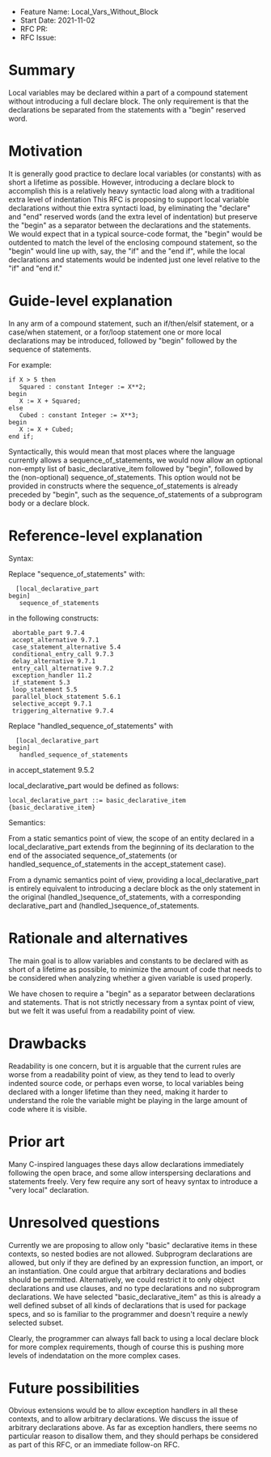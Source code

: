 - Feature Name: Local_Vars_Without_Block
- Start Date: 2021-11-02
- RFC PR:
- RFC Issue:

Summary
=======

Local variables may be declared within a part of a compound statement without introducing a full declare block.
The only requirement is that the declarations be separated from the statements with a "begin" reserved word.

Motivation
==========

It is generally good practice to declare local variables (or constants) with as short a lifetime as possible.
However, introducing a declare block to accomplish this is a relatively heavy syntactic load along with a traditional extra level of indentation
This RFC is proposing to support local variable declarations without thie extra syntacti load, by eliminating the "declare" and "end" reserved words
(and the extra level of indentation) but preserve the
"begin" as a separator between the declarations and the statements.  We would expect that in a typical
source-code format, the "begin" would be outdented to match the level of the enclosing compound statement,
so the "begin" would line up with, say, the "if" and the "end if", while the local declarations and statements
would be indented just one level relative to the "if" and "end if."

Guide-level explanation
=======================

In any arm of a compound statement, such an if/then/elsif statement, or a case/when statement, or a for/loop statement
one or more local declarations may be introduced, followed by "begin" followed by the sequence of statements.

For example:

    if X > 5 then
       Squared : constant Integer := X**2;
    begin
       X := X + Squared;
    else
       Cubed : constant Integer := X**3;
    begin
       X := X + Cubed;
    end if;
       
Syntactically, this would mean that most places where the language currently allows a sequence_of_statements,
we would now allow an optional non-empty list of basic_declarative_item followed by "begin", followed by the
(non-optional) sequence_of_statements.  This option would not be provided in constructs where the sequence_of_statements
is already preceded by "begin", such as the sequence_of_statements of a subprogram body or a declare block.

Reference-level explanation
===========================

Syntax:

Replace "sequence_of_statements" with:

      [local_declarative_part
    begin]
       sequence_of_statements
      
in the following constructs:

     abortable_part 9.7.4
     accept_alternative 9.7.1
     case_statement_alternative 5.4
     conditional_entry_call 9.7.3
     delay_alternative 9.7.1
     entry_call_alternative 9.7.2
     exception_handler 11.2
     if_statement 5.3
     loop_statement 5.5
     parallel_block_statement 5.6.1
     selective_accept 9.7.1
     triggering_alternative 9.7.4

Replace "handled_sequence_of_statements" with

      [local_declarative_part
    begin]
       handled_sequence_of_statements
       
in accept_statement 9.5.2

local_declarative_part would be defined as follows:

    local_declarative_part ::= basic_declarative_item {basic_declarative_item}

Semantics:

From a static semantics point of view, the scope of an entity declared in a local_declarative_part
extends from the beginning of its declaration to the end of the associated sequence_of_statements
(or handled_sequence_of_statements in the accept_statement case).

From a dynamic semantics point of view, providing a local_declarative_part is entirely equivalent to introducing a
declare block as the only statement in the original (handled_)sequence_of_statements,
with a corresponding declarative_part and (handled_)sequence_of_statements.

Rationale and alternatives
==========================

The main goal is to allow variables and constants to be declared with as short of a lifetime
as possible, to minimize the amount of code that needs to be considered when analyzing whether
a given variable is used properly.

We have chosen to require a "begin" as a separator between declarations and statements.
That is not strictly necessary from a syntax point of view, but we felt it was useful from
a readability point of view.

Drawbacks
=========

Readability is one concern, but it is arguable that the current rules are worse from a readability
point of view, as they tend to lead to overly
indented source code, or perhaps even worse, to local variables being declared with a longer
lifetime than they need, making it harder to understand the role the variable might be playing
in the large amount of code where it is visible.

Prior art
=========

Many C-inspired languages these days allow declarations immediately following the open
brace, and some allow interspersing declarations and statements freely.  Very few require
any sort of heavy syntax to introduce a "very local" declaration.

Unresolved questions
====================

Currently we are proposing to allow only "basic" declarative
items in these contexts, so nested bodies are not allowed.  Subprogram declarations are allowed, but
only if they are defined by an expression function, an import, or an instantiation.
One could argue that arbitrary
declarations and bodies should be permitted.
Alternatively, we could restrict it to only object declarations and use clauses, and no type declarations
and no subprogram declarations.
We have selected "basic_declarative_item" as this is already a well defined subset of all kinds of
declarations that is used for package specs, and so is familiar to the programmer and doesn't require
a newly selected subset.

Clearly, the programmer can always fall back to using a local declare block for more complex requirements,
though of course this is pushing more levels of indendatation on the more complex cases.

Future possibilities
====================

Obvious extensions would be to allow exception handlers in all these contexts, and to allow arbitrary
declarations.  We discuss the issue of arbitrary declarations above.  As far as exception handlers,
there seems no particular reason to disallow them, and they should perhaps be considered as part of
this RFC, or an immediate follow-on RFC.

